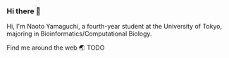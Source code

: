 ### Hi there 👋

Hi, I'm Naoto Yamaguchi, a fourth-year student at the University of Tokyo, majoring in Bioinformatics/Computational Biology.


Find me around the web 🌏
TODO
<!--
**Naoto-Yamaguchi/Naoto-Yamaguchi** is a ✨ _special_ ✨ repository because its `README.md` (this file) appears on your GitHub profile.

Here are some ideas to get you started:

- 🔭 I’m currently working on ...
- 🌱 I’m currently learning ...
- 👯 I’m looking to collaborate on ...
- 🤔 I’m looking for help with ...
- 💬 Ask me about ...
- 📫 How to reach me: ...
- 😄 Pronouns: ...
- ⚡ Fun fact: ...
-->
